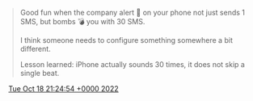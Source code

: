> Good fun when the company alert 🚨 on your phone not just sends 1 SMS, but bombs 💣 you with 30 SMS\.  
>   
> I think someone needs to configure something somewhere a bit different\.  
>   
> Lesson learned: iPhone actually sounds 30 times, it does not skip a single beat\.

<img src="../../media/tweet.ico" width="12" /> [Tue Oct 18 21:24:54 +0000 2022](https://twitter.com/DromerDenker/status/1582482881636872196)